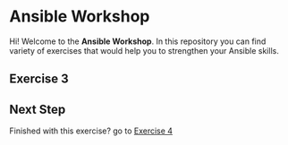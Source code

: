 # Ansible Workshop

Hi! Welcome to the **Ansible Workshop**. In this repository you can find variety of exercises that would help you to strengthen your Ansible skills.

## Exercise 3

## Next Step

Finished with this exercise? go to [Exercise 4](../exercise-4)

